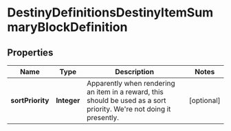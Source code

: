 
# DestinyDefinitionsDestinyItemSummaryBlockDefinition

## Properties
Name | Type | Description | Notes
------------ | ------------- | ------------- | -------------
**sortPriority** | **Integer** | Apparently when rendering an item in a reward, this should be used as a sort priority. We&#39;re not doing it presently. |  [optional]




